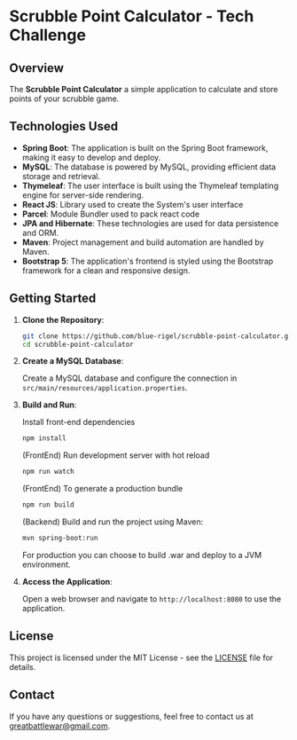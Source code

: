 # Scrubble Point Calculator - Tech Challenge

## Overview

The **Scrubble Point Calculator** a simple application to calculate and store points of your scrubble game.

## Technologies Used

- **Spring Boot**: The application is built on the Spring Boot framework, making it easy to develop and deploy.
- **MySQL**: The database is powered by MySQL, providing efficient data storage and retrieval.
- **Thymeleaf**: The user interface is built using the Thymeleaf templating engine for server-side rendering.
- **React JS**: Library used to create the System's user interface
- **Parcel**: Module Bundler used to pack react code
- **JPA and Hibernate**: These technologies are used for data persistence and ORM.
- **Maven**: Project management and build automation are handled by Maven.
- **Bootstrap 5**: The application's frontend is styled using the Bootstrap framework for a clean and responsive design.

## Getting Started

1. **Clone the Repository**:

   ```bash
   git clone https://github.com/blue-rigel/scrubble-point-calculator.git
   cd scrubble-point-calculator
   ```

2. **Create a MySQL Database**:

   Create a MySQL database and configure the connection in `src/main/resources/application.properties`.

3. **Build and Run**:

   Install front-end dependencies
   ```bash
   npm install 
   ```

   (FrontEnd) Run development server with hot reload
   ```bash
   npm run watch
   ```

   (FrontEnd) To generate a production bundle
   ```bash
   npm run build
   ```

   (Backend) Build and run the project using Maven:

   ```bash
   mvn spring-boot:run
   ```
   
   For production you can choose to build .war and deploy to a JVM environment.

4. **Access the Application**:

   Open a web browser and navigate to `http://localhost:8080` to use the application.

## License

This project is licensed under the MIT License - see the [LICENSE](LICENSE) file for details.

## Contact

If you have any questions or suggestions, feel free to contact us at [greatbattlewar@gmail.com](mailto:greatbattlewar@gmail.com).
